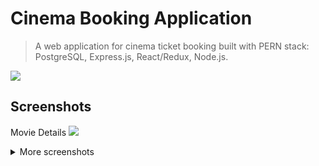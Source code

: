 # Cinema Booking Application

> A web application for cinema ticket booking built with PERN stack: PostgreSQL, Express.js, React/Redux, Node.js.

<img src="./images and schemes/Archirecture.png" />

## Screenshots

Movie Details
<img src="./images and schemes/Screenshots/Cinema app movie.png" />

<details>
  <summary>More screenshots</summary>
  
  Login Page
  <img src="./images and schemes/Screenshots/Cinema app login.png" />

  Registration Page
  <img src="./images and schemes/Screenshots/Cinema app registration.png" />

  User Tickets
  <img src="./images and schemes/Screenshots/Cinema app myTickets.png" />
  
  Dashboard
  <img src="./images and schemes/Screenshots/Cinema app dashboard.png" />

  Ticket Booking
  <img src="./images and schemes/Screenshots/Cinema app bookingpage.png" />

</details>
